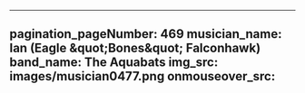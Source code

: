 ------
pagination_pageNumber: 469
musician_name: Ian (Eagle &amp;quot;Bones&amp;quot; Falconhawk)
band_name: The Aquabats
img_src: images/musician0477.png
onmouseover_src: 
------